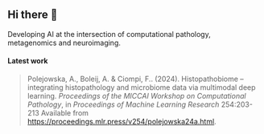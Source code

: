 ## Hi there 👋

Developing AI at the intersection of computational pathology, metagenomics and neuroimaging.


#### Latest work
> Polejowska, A., Boleij, A. &amp; Ciompi, F.. (2024). Histopathobiome – integrating histopathology and microbiome data via multimodal deep learning. <i>Proceedings of the MICCAI Workshop on Computational Pathology</i>, in <i>Proceedings of Machine Learning Research</i> 254:203-213 Available from https://proceedings.mlr.press/v254/polejowska24a.html.

